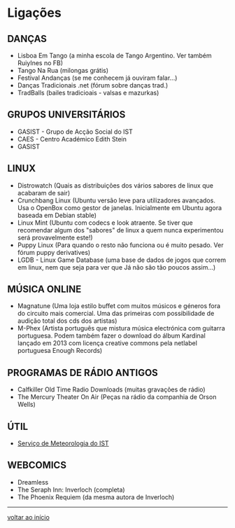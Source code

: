 Ligações
========


## DANÇAS

* Lisboa Em Tango (a minha escola de Tango Argentino. Ver também RuiyInes no FB)
* Tango Na Rua (milongas grátis)
* Festival Andanças (se me conhecem já ouviram falar...)
* Danças Tradicionais .net (fórum sobre danças trad.)
* TradBalls (bailes tradicioais - valsas e mazurkas)


## GRUPOS UNIVERSITÁRIOS

* GASIST - Grupo de Acção Social do IST
* CAES - Centro Académico Edith Stein
* GASIST


## LINUX

* Distrowatch (Quais as distribuições dos vários sabores de linux que acabaram de sair)
* Crunchbang Linux (Ubuntu versão leve para utilizadores avançados. Usa o OpenBox como gestor de janelas. Inicialmente em Ubuntu agora baseada em Debian stable)
* Linux Mint (Ubuntu com codecs e look atraente. Se tiver que recomendar algum dos "sabores" de linux a quem nunca experimentou será provavelmente este!)
* Puppy Linux (Para quando o resto não funciona ou é muito pesado. Ver fórum puppy derivatives)
* LGDB - Linux Game Database (uma base de dados de jogos que correm em linux, nem que seja para ver que Já não são tão poucos assim...)


## MÚSICA ONLINE

* Magnatune (Uma loja estilo buffet com muitos músicos e géneros fora do circuito mais comercial. Uma das primeiras com possibilidade de audição total dos cds dos artistas)
* M-Phex (Artista português que mistura música electrónica com guitarra portuguesa. Podem também fazer o download do álbum Kardinal lançado em 2013 com licença creative commons pela netlabel portuguesa Enough Records)


## PROGRAMAS DE RÁDIO ANTIGOS

* Calfkiller Old Time Radio Downloads (muitas gravações de rádio)
* The Mercury Theater On Air (Peças na rádio da companhia de Orson Wells)

## ÚTIL

* [Serviço de Meteorologia do IST](http://meteo.ist.utl.pt/)


## WEBCOMICS

* Dreamless
* The Seraph Inn: Inverloch (completa)
* The Phoenix Requiem (da mesma autora de Inverloch)


- - -

[voltar ao início](index.md)
